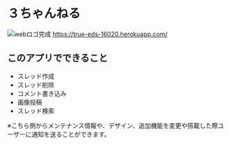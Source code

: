 # ３ちゃんねる

![webロゴ完成](https://user-images.githubusercontent.com/74532874/125621032-bcb2e41a-85cf-48be-9bad-172a3e02239d.jpg)
https://true-eds-16020.herokuapp.com/

## このアプリでできること
* スレッド作成
* スレッド削除
* コメント書き込み
* 画像投稿
* スレッド検索

※こちら側からメンテナンス情報や、デザイン、追加機能を変更や搭載した際ユーザーに通知を送ることができます。

##
